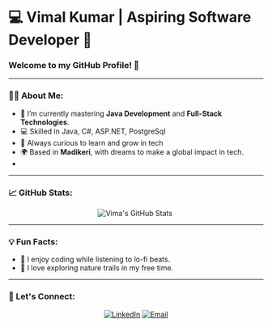 # 💻 Vimal Kumar | Aspiring Software Developer 🚀  

### Welcome to my GitHub Profile! 🌟



---

### 👨‍💻 About Me:
- 🔭 I’m currently mastering **Java Development** and **Full-Stack Technologies**.
- 💻 Skilled in Java, C#, ASP.NET, PostgreSql
- 🧠 Always curious to learn and grow in tech
- 🌍 Based in **Madikeri**, with dreams to make a global impact in tech.
- 
---

### 📈 GitHub Stats:
<p align="center">
  <img src="https://github-readme-stats.vercel.app/api?username=vima107&show_icons=true&theme=radical" alt="Vima's GitHub Stats" />
  <img src="https://github-readme-streak-stats.herokuapp.com/?user=vima107&theme=radical" alt="" />
</p>

---

### 💡 Fun Facts:
- 🎵 I enjoy coding while listening to lo-fi beats.
- 🌳 I love exploring nature trails in my free time.

---

### 🔗 Let's Connect:
<p align="center">
  <a href="https://www.linkedin.com/in/vimal-kumar-323269243"><img src="https://img.shields.io/badge/LinkedIn-0A66C2?style=for-the-badge&logo=linkedin&logoColor=white" alt="LinkedIn"></a>
  <a href="mailto:vimalkumarp2002@gmail.com"><img src="https://img.shields.io/badge/Email-EA4335?style=for-the-badge&logo=gmail&logoColor=white" alt="Email"></a>
</p>
